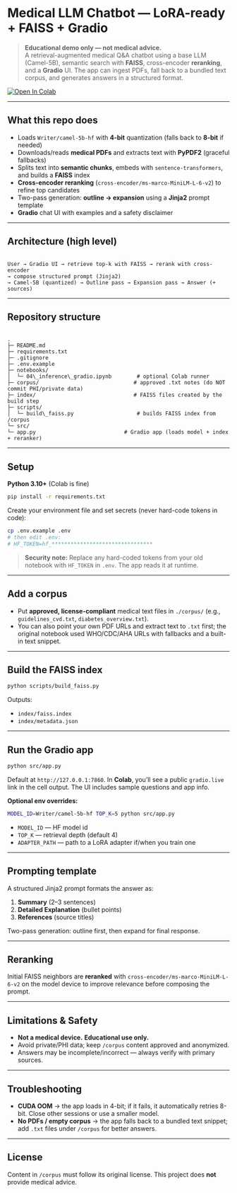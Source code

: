 
# Medical LLM Chatbot — LoRA-ready + FAISS + Gradio

> **Educational demo only — not medical advice.**  
> A retrieval-augmented medical Q&A chatbot using a base LLM (Camel-5B), semantic search with **FAISS**, cross-encoder **reranking**, and a **Gradio** UI. The app can ingest PDFs, fall back to a bundled text corpus, and generates answers in a structured format.

[![Open In Colab](https://colab.research.google.com/assets/colab-badge.svg)](https://colab.research.google.com/drive/1XhOOYXc-XsYsYXw3OLRSpuQ5cRKHlmax?authuser=1#scrollTo=3P37O5Lg6bzn)

---

##  What this repo does

- Loads `Writer/camel-5b-hf` with **4-bit** quantization (falls back to **8-bit** if needed)  
- Downloads/reads **medical PDFs** and extracts text with **PyPDF2** (graceful fallbacks)  
- Splits text into **semantic chunks**, embeds with `sentence-transformers`, and builds a **FAISS** index  
- **Cross-encoder reranking** (`cross-encoder/ms-marco-MiniLM-L-6-v2`) to refine top candidates  
- Two-pass generation: **outline → expansion** using a **Jinja2** prompt template  
- **Gradio** chat UI with examples and a safety disclaimer

---

##  Architecture (high level)

```

User → Gradio UI → retrieve top-k with FAISS → rerank with cross-encoder
→ compose structured prompt (Jinja2)
→ Camel-5B (quantized) → Outline pass → Expansion pass → Answer (+ sources)

```

---

##  Repository structure

```

.
├─ README.md
├─ requirements.txt
├─ .gitignore
├─ .env.example
├─ notebooks/
│  └─ 04\_inference\_gradio.ipynb        # optional Colab runner
├─ corpus/                              # approved .txt notes (do NOT commit PHI/private data)
├─ index/                               # FAISS files created by the build step
├─ scripts/
│  └─ build\_faiss.py                    # builds FAISS index from /corpus
└─ src/
└─ app.py                            # Gradio app (loads model + index + reranker)

````

---

##  Setup

**Python 3.10+** (Colab is fine)

```bash
pip install -r requirements.txt
````

Create your environment file and set secrets (never hard-code tokens in code):

```bash
cp .env.example .env
# then edit .env:
# HF_TOKEN=hf_********************************
```

> **Security note:** Replace any hard-coded tokens from your old notebook with `HF_TOKEN` in `.env`. The app reads it at runtime.

---

##  Add a corpus

* Put **approved, license-compliant** medical text files in `./corpus/` (e.g., `guidelines_cvd.txt`, `diabetes_overview.txt`).
* You can also point your own PDF URLs and extract text to `.txt` first; the original notebook used WHO/CDC/AHA URLs with fallbacks and a built-in text snippet.

---

##  Build the FAISS index

```bash
python scripts/build_faiss.py
```

Outputs:

* `index/faiss.index`
* `index/metadata.json`

---

##  Run the Gradio app

```bash
python src/app.py
```

Default at `http://127.0.0.1:7860`. In **Colab**, you’ll see a public `gradio.live` link in the cell output. The UI includes sample questions and app info.

**Optional env overrides:**

```bash
MODEL_ID=Writer/camel-5b-hf TOP_K=5 python src/app.py
```

* `MODEL_ID` — HF model id
* `TOP_K` — retrieval depth (default 4)
* `ADAPTER_PATH` — path to a LoRA adapter if/when you train one

---

##  Prompting template

A structured Jinja2 prompt formats the answer as:

1. **Summary** (2–3 sentences)
2. **Detailed Explanation** (bullet points)
3. **References** (source titles)

Two-pass generation: outline first, then expand for final response.

---

##  Reranking

Initial FAISS neighbors are **reranked** with `cross-encoder/ms-marco-MiniLM-L-6-v2` on the model device to improve relevance before composing the prompt.

---

##  Limitations & Safety

* **Not a medical device.** **Educational use only.**
* Avoid private/PHI data; keep `/corpus` content approved and anonymized.
* Answers may be incomplete/incorrect — always verify with primary sources.

---

## Troubleshooting

* **CUDA OOM** → the app loads in 4-bit; if it fails, it automatically retries 8-bit. Close other sessions or use a smaller model.
* **No PDFs / empty corpus** → the app falls back to a bundled text snippet; add `.txt` files under `/corpus` for better answers.

---

## License

Content in `/corpus` must follow its original license. This project does **not** provide medical advice.

```
```
